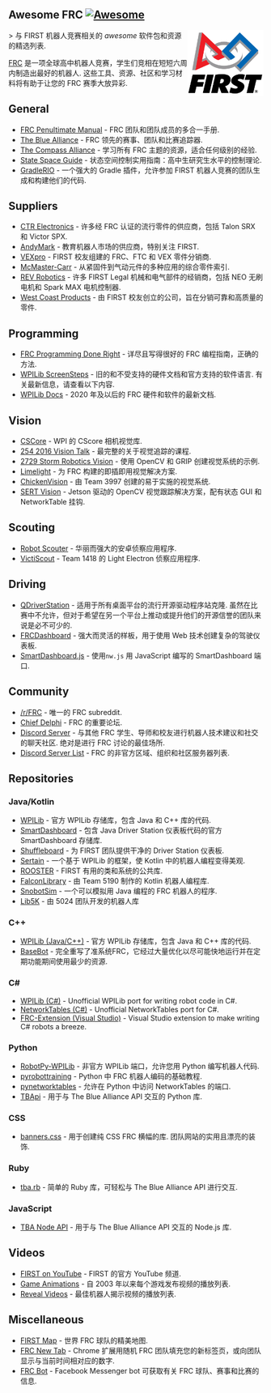 <div class="github-widget" data-repo="andrewda/awesome-frc"></div>

## Awesome FRC [![Awesome](https://awesome.re/badge.svg)](https://awesome.re)

[<img src="https://raw.githubusercontent.com/andrewda/awesome-frc/master/media/first.svg?sanitize=true" align="right" width="150">](https://www.firstinspires.org/robotics/frc)

&gt; 与 FIRST 机器人竞赛相关的 _awesome_ 软件包和资源的精选列表.

[FRC](https://www.firstinspires.org/robotics/frc) 是一项全球高中机器人竞赛，学生们竞相在短短六周内制造出最好的机器人. 这些工具、资源、社区和学习材料将有助于让您的 FRC 赛季大放异彩.



## General

- [FRC Penultimate Manual](https://github.com/MC42/FRCPenultimateManual) - FRC 团队和团队成员的多合一手册.
- [The Blue Alliance](https://www.thebluealliance.com/) - FRC 领先的赛事、团队和比赛追踪器.
- [The Compass Alliance](https://www.thecompassalliance.org/) - 学习所有 FRC 主题的资源，适合任何级别的经验.
- [State Space Guide](https://github.com/calcmogul/state-space-guide) - 状态空间控制实用指南：高中生研究生水平的控制理论.
- [GradleRIO](https://github.com/wpilibsuite/GradleRIO) - 一个强大的 Gradle 插件，允许参加 FIRST 机器人竞赛的团队生成和构建他们的代码.

## Suppliers

- [CTR Electronics](http://www.ctr-electronics.com/) - 许多经 FRC 认证的流行零件的供应商，包括 Talon SRX 和 Victor SPX.
- [AndyMark](https://www.andymark.com/) - 教育机器人市场的供应商，特别关注 FIRST.
- [VEXpro](https://www.vexrobotics.com/vexpro) - FIRST 校友组建的 FRC、FTC 和 VEX 零件分销商.
- [McMaster-Carr](https://www.mcmaster.com/) - 从紧固件到气动元件的多种应用的综合零件索引.
- [REV Robotics](http://www.revrobotics.com/) - 许多 FIRST Legal 机械和电气部件的经销商，包括 NEO 无刷电机和 Spark MAX 电机控制器.
- [West Coast Products](http://www.wcproducts.net) - 由 FIRST 校友创立的公司，旨在分销可靠和高质量的零件.

## Programming

- [FRC Programming Done Right](http://frc-pdr.readthedocs.io/en/latest/) - 详尽且写得很好的 FRC 编程指南，正确的方法.
- [WPILib ScreenSteps](https://wpilib.screenstepslive.com)  - 旧的和不受支持的硬件文档和官方支持的软件语言. 有关最新信息，请查看以下内容.
- [WPILib Docs](https://docs.wpilib.org/en/latest/) - 2020 年及以后的 FRC 硬件和软件的最新文档.

## Vision

- [CSCore](https://github.com/wpilibsuite/cscore) - WPI 的 CScore 相机视觉库.
- [254 2016 Vision Talk](https://www.youtube.com/watch?v=rLwOkAJqImo) - 最完整的关于视觉追踪的课程.
- [2729 Storm Robotics Vision](https://github.com/2729StormRobotics/StormCV2017) - 使用 OpenCV 和 GRIP 创建视觉系统的示例.
- [Limelight](https://limelightvision.io/) - 为 FRC 构建的即插即用视觉解决方案.
- [ChickenVision](https://github.com/team3997/ChickenVision) - 由 Team 3997 创建的易于实施的视觉系统.
- [SERT Vision](https://github.com/SouthEugeneRoboticsTeam/vision) - Jetson 驱动的 OpenCV 视觉跟踪解决方案，配有状态 GUI 和 NetworkTable 挂钩.

## Scouting

- [Robot Scouter](https://github.com/SUPERCILEX/Robot-Scouter) - 华丽而强大的安卓侦察应用程序.
- [VictiScout](https://github.com/FRCScout/FRCScout) - Team 1418 的 Light Electron 侦察应用程序.

## Driving

- [QDriverStation](https://github.com/FRC-Utilities/QDriverStation)  - 适用于所有桌面平台的流行开源驱动程序站克隆. 虽然在比赛中不允许，但对于希望在另一个平台上推动或提升他们的开源信誉的团队来说是必不可少的.
- [FRCDashboard](https://github.com/FRCDashboard/FRCDashboard) - 强大而灵活的样板，用于使用 Web 技术创建复杂的驾驶仪表板.
- [SmartDashboard.js](https://github.com/erikuhlmann/SmartDashboard.js) - 使用`nw.js` 用 Ja​​vaScript 编写的 SmartDashboard 端口.

## Community

- [/r/FRC](https://www.reddit.com/r/FRC/) - 唯一的 FRC subreddit.
- [Chief Delphi](https://www.chiefdelphi.com/forums/portal.php) - FRC 的重要论坛.
- [Discord Server](http://discord.gg/frc)  - 与其他 FRC 学生、导师和校友进行机器人技术建议和社交的聊天社区. 绝对是进行 FRC 讨论的最佳场所.
- [Discord Server List](https://docs.google.com/spreadsheets/d/1rm6C_hHhPmiIBZxrQT-xGag2Kv9RTpEdENYSKNYB7iI/edit#gid=1112789586) - FRC 的非官方区域、组织和社区服务器列表.

## Repositories

### Java/Kotlin

- [WPILib](https://github.com/wpilibsuite/allwpilib) - 官方 WPILib 存储库，包含 Java 和 C++ 库的代码.
- [SmartDashboard](https://github.com/wpilibsuite/SmartDashboard) - 包含 Java Driver Station 仪表板代码的官方 SmartDashboard 存储库.
- [Shuffleboard](https://github.com/wpilibsuite/Shuffleboard) - 为 FIRST 团队提供干净的 Driver Station 仪表板.
- [Sertain](https://github.com/SouthEugeneRoboticsTeam/sertain) - 一个基于 WPILib 的框架，使 Kotlin 中的机器人编程变得美观.
- [ROOSTER](https://github.com/flamingchickens1540/ROOSTER) - FIRST 有用的类和系统的公共库.
- [FalconLibrary](https://github.com/FRC5190/FalconLibrary) - 由 Team 5190 制作的 Kotlin 机器人编程库.
- [SnobotSim](https://github.com/snobotsim/SnobotSim) - 一个可以模拟用 Java 编程的 FRC 机器人的程序.
- [Lib5K](https://github.com/frc5024/lib5k) - 由 5024 团队开发的机器人库 

### C++

- [WPILib (Java/C++)](https://github.com/wpilibsuite/allwpilib) - 官方 WPILib 存储库，包含 Java 和 C++ 库的代码.
- [BaseBot](https://github.com/frc5024/basebot) - 完全重写了准系统FRC，它经过大量优化以尽可能快地运行并在定期功能期间使用最少的资源.

### C#

- [WPILib (C#)](https://github.com/robotdotnet/WPILib) - Unofficial WPILib port for writing robot code in C#.
- [NetworkTables (C#)](https://github.com/robotdotnet/NetworkTables) - Unofficial NetworkTables port for C#.
- [FRC-Extension (Visual Studio)](https://github.com/robotdotnet/FRC-Extension) - Visual Studio extension to make writing C# robots a breeze.

### Python

- [RobotPy-WPILib](https://github.com/robotpy/robotpy-wpilib) - 非官方 WPILib 端口，允许您用 Python 编写机器人代码.
- [pyrobottraining](https://github.com/robotpy/pyrobottraining) - Python 中 FRC 机器人编码的基础教程.
- [pynetworktables](https://github.com/robotpy/pynetworktables) - 允许在 Python 中访问 NetworkTables 的端口.
- [TBApi](https://github.com/PlasmaRobotics2403/TBApi) - 用于与 The Blue Alliance API 交互的 Python 库.

### CSS

- [banners.css](https://github.com/ErikBoesen/banners.css)  - 用于创建纯 CSS FRC 横幅的库. 团队网站的实用且漂亮的装饰.

### Ruby

- [tba.rb](https://github.com/frc1418/tba.rb) - 简单的 Ruby 库，可轻松与 The Blue Alliance API 进行交互.

### JavaScript

- [TBA Node API](https://github.com/Team2537/tba-api-node) - 用于与 The Blue Alliance API 交互的 Node.js 库.

## Videos

- [FIRST on YouTube](https://www.youtube.com/user/FIRSTWorldTube) - FIRST 的官方 YouTube 频道.
- [Game Animations](https://www.youtube.com/watch?v=uYNu9cQac1o&list=PLOPIDgAYFKaQmz6aznEMAbewtqqT7FCqY) - 自 2003 年以来每个游戏发布视频的播放列表.
- [Reveal Videos](https://www.youtube.com/watch?v=2zu1EzyKRRE&list=PLocx3vY5mUKNSVfiI1kEjZ9AXtMu1N7-B) - 最佳机器人揭示视频的播放列表.

## Miscellaneous

- [FIRST Map](https://firstmap.github.io) - 世界 FRC 球队的精美地图.
- [FRC New Tab](https://chrome.google.com/webstore/detail/frc-new-tab/agmoglelphhinnadfmbfodhkdagibkop) - Chrome 扩展用随机 FRC 团队填充您的新标签页，或向团队显示与当前时间相对应的数字.
- [FRC Bot](https://github.com/FRC-Bot/FRCBot-ChatBot) - Facebook Messenger bot 可获取有关 FRC 球队、赛事和比赛的信息.
